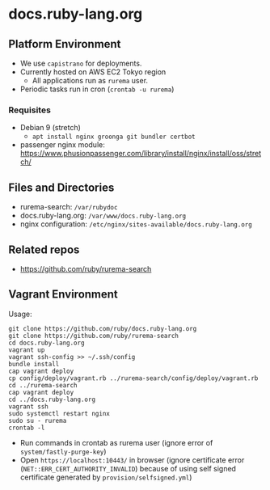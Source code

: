 # docs.ruby-lang.org

## Platform Environment

* We use `capistrano` for deployments.
* Currently hosted on AWS EC2 Tokyo region
  * All applications run as `rurema` user.
* Periodic tasks run in cron (`crontab -u rurema`)

### Requisites

* Debian 9 (stretch)
  * `apt install nginx groonga git bundler certbot`
* passenger nginx module: https://www.phusionpassenger.com/library/install/nginx/install/oss/stretch/

## Files and Directories

* rurema-search: `/var/rubydoc`
* docs.ruby-lang.org: `/var/www/docs.ruby-lang.org`
* nginx configuration: `/etc/nginx/sites-available/docs.ruby-lang.org`

## Related repos

* https://github.com/ruby/rurema-search

## Vagrant Environment

Usage:

```
git clone https://github.com/ruby/docs.ruby-lang.org
git clone https://github.com/ruby/rurema-search
cd docs.ruby-lang.org
vagrant up
vagrant ssh-config >> ~/.ssh/config
bundle install
cap vagrant deploy
cp config/deploy/vagrant.rb ../rurema-search/config/deploy/vagrant.rb
cd ../rurema-search
cap vagrant deploy
cd ../docs.ruby-lang.org
vagrant ssh
sudo systemctl restart nginx
sudo su - rurema
crontab -l
```

- Run commands in crontab as rurema user (ignore error of `system/fastly-purge-key`)
- Open `https://localhost:10443/` in browser (ignore certificate error (`NET::ERR_CERT_AUTHORITY_INVALID`) because of using self signed certificate generated by `provision/selfsigned.yml`)
